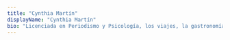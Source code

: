 ```yaml
---
title: "Cynthia Martín"
displayName: "Cynthia Martín"
bio: "Licenciada en Periodismo y Psicología, los viajes, la gastronomía, el estilo de vida y la arquitectura se han convertido en su perfil profesional como freelance. Viajera empedernida por ocio, ahora también lo hace por trabajo, descubriendo planes y destinos a nivel internacional."
---
```



